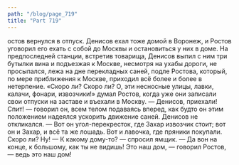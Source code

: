 ```yaml
---
path: "/blog/page_719"
title: "Part 719"
---
```


остов вернулся в отпуск. Денисов ехал тоже домой в Воронеж, и Ростов уговорил его ехать с собой до Москвы и остановиться у них в доме. На предпоследней станции, встретив товарища, Денисов выпил с ним три бутылки вина и подъезжая к Москве, несмотря на ухабы дороги, не просыпался, лежа на дне перекладных саней, подле Ростова, который, по мере приближения к Москве, приходил всё более и более в нетерпение.
«Скоро ли? Скоро ли? О, эти несносные улицы, лавки, калачи, фонари, извозчики!» думал Ростов, когда уже они записали свои отпуски на заставе и въехали в Москву.
— Денисов, приехали! Спит! — говорил он, всем телом подаваясь вперед, как будто он этим положением надеялся ускорить движение саней. Денисов не откликался.
— Вот он угол-перекресток, где Захар извозчик стоит; вот он и Захар, и всё та же лошадь. Вот и лавочка, где пряники покупали. Скоро ли? Ну!
— К какому дому-то? — спросил ямщик.
— Да вон на конце, к большому, как ты не видишь! Это наш дом, — говорил Ростов, — ведь это наш дом!

